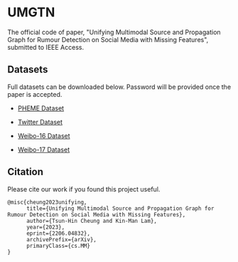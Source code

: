 # UMGTN
The official code of paper, "Unifying Multimodal Source and Propagation Graph for Rumour Detection on Social Media with Missing Features", submitted to IEEE Access.

## Datasets
Full datasets can be downloaded below. Password will be provided once the paper is accepted.

- [PHEME Dataset](https://connectpolyu-my.sharepoint.com/:u:/g/personal/15083269d_connect_polyu_hk/EWMDKoZhXfNBsjZy0IHwss0B50OhrxctkUWbAiOpq3cuXQ?e=XcTKgo)

- [Twitter Dataset](https://connectpolyu-my.sharepoint.com/:u:/g/personal/15083269d_connect_polyu_hk/EXvz_v8eypRPpa9tGDh79MsB9rPvDrmlNZBwPrh8zHt38w?e=JvNJsl)

- [Weibo-16 Dataset](https://connectpolyu-my.sharepoint.com/:u:/g/personal/15083269d_connect_polyu_hk/EU5duP8NOKtOlvHmpCLp0dEB06TYkwWfhUUyyMEvkFQN1A?e=P8bNqP)

- [Weibo-17 Dataset](https://connectpolyu-my.sharepoint.com/:u:/g/personal/15083269d_connect_polyu_hk/EQfnvtPJPU9DmmyRp1UST8UBjK-MolS9mx2DevZJ8vgoEg?e=SXCxQJ)

## Citation

Please cite our work if you found this project useful.

```
@misc{cheung2023unifying,
      title={Unifying Multimodal Source and Propagation Graph for Rumour Detection on Social Media with Missing Features}, 
      author={Tsun-Hin Cheung and Kin-Man Lam},
      year={2023},
      eprint={2206.04832},
      archivePrefix={arXiv},
      primaryClass={cs.MM}
}
```
